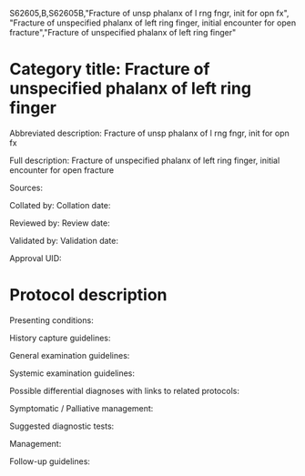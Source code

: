 S62605,B,S62605B,"Fracture of unsp phalanx of l rng fngr, init for opn fx", "Fracture of unspecified phalanx of left ring finger, initial encounter for open fracture","Fracture of unspecified phalanx of left ring finger"
# Category title: Fracture of unspecified phalanx of left ring finger

Abbreviated description: Fracture of unsp phalanx of l rng fngr, init for opn fx

Full description: Fracture of unspecified phalanx of left ring finger, initial encounter for open fracture

Sources:

Collated by:
Collation date:

Reviewed by:
Review date:

Validated by:
Validation date:

Approval UID:

# Protocol description

Presenting conditions:

History capture guidelines:

General examination guidelines:

Systemic examination guidelines:

Possible differential diagnoses with links to related protocols:

Symptomatic / Palliative management:

Suggested diagnostic tests:

Management:

Follow-up guidelines:
